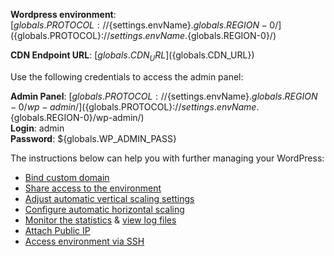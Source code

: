 **Wordpress environment**: [${globals.PROTOCOL}://${settings.envName}.${globals.REGION-0}/](${globals.PROTOCOL}://${settings.envName}.${globals.REGION-0}/)   

**CDN Endpoint URL**:  [${globals.CDN_URL}](${globals.CDN_URL})   

Use the following credentials to access the admin panel:   

**Admin Panel**: [${globals.PROTOCOL}://${settings.envName}.${globals.REGION-0}/wp-admin/](${globals.PROTOCOL}://${settings.envName}.${globals.REGION-0}/wp-admin/)  
**Login**: admin  
**Password**: ${globals.WP_ADMIN_PASS}  

The instructions below can help you with further managing your WordPress:

* [Bind custom domain](https://docs.jelastic.com/ssh-access)
* [Share access to the environment](http://docs.jelastic.com/share-environment)
* [Adjust automatic vertical scaling settings](http://docs.jelastic.com/automatic-vertical-scaling)
* [Configure automatic horizontal scaling](http://docs.jelastic.com/automatic-horizontal-scaling)
* [Monitor the statistics](http://docs.jelastic.com/view-app-statistics) & [view log files](https://docs.jelastic.com/view-log-files)
* [Attach Public IP](https://docs.jelastic.com/public-ip)
* [Access environment via SSH](https://docs.jelastic.com/ssh-access)
